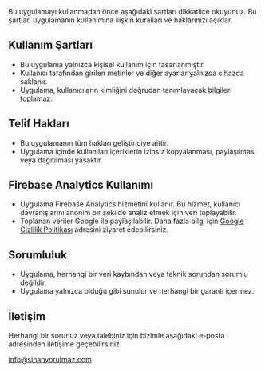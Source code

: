 Bu uygulamayı kullanmadan önce aşağıdaki şartları dikkatlice okuyunuz. Bu şartlar, uygulamanın kullanımına ilişkin kuralları ve haklarınızı açıklar.

## Kullanım Şartları
- Bu uygulama yalnızca kişisel kullanım için tasarlanmıştır.
- Kullanıcı tarafından girilen metinler ve diğer ayarlar yalnızca cihazda saklanır.
- Uygulama, kullanıcıların kimliğini doğrudan tanımlayacak bilgileri toplamaz.

## Telif Hakları
- Bu uygulamanın tüm hakları geliştiriciye aittir.
- Uygulama içinde kullanılan içeriklerin izinsiz kopyalanması, paylaşılması veya dağıtılması yasaktır.

## Firebase Analytics Kullanımı
- Uygulama Firebase Analytics hizmetini kullanır. Bu hizmet, kullanıcı davranışlarını anonim bir şekilde analiz etmek için veri toplayabilir.
- Toplanan veriler Google ile paylaşılabilir. Daha fazla bilgi için [Google Gizlilik Politikası](https://policies.google.com/privacy) adresini ziyaret edebilirsiniz.

## Sorumluluk
- Uygulama, herhangi bir veri kaybından veya teknik sorundan sorumlu değildir.
- Uygulama yalnızca olduğu gibi sunulur ve herhangi bir garanti içermez.

## İletişim
Herhangi bir sorunuz veya talebiniz için bizimle aşağıdaki e-posta adresinden iletişime geçebilirsiniz.

info@sinanyorulmaz.com
